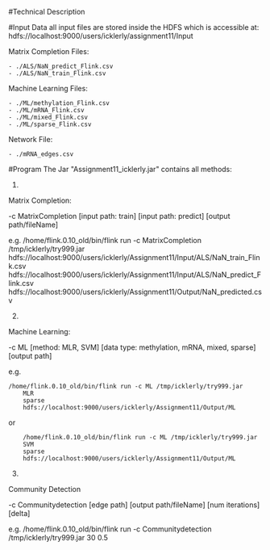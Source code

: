 #Technical Description

#Input Data
all input files are stored inside the HDFS which is accessible at: hdfs://localhost:9000/users/icklerly/assignment11/Input

Matrix Completion Files:
    
    - ./ALS/NaN_predict_Flink.csv
    - ./ALS/NaN_train_Flink.csv

Machine Learning Files:
    
    - ./ML/methylation_Flink.csv
    - ./ML/mRNA_Flink.csv
    - ./ML/mixed_Flink.csv
    - ./ML/sparse_Flink.csv

Network File:
    
    - ./mRNA_edges.csv

#Program
The Jar "Assignment11_icklerly.jar" contains all methods:

1.
Matrix Completion:

-c MatrixCompletion [input path: train] [input path: predict] [output path/fileName]

e.g.    /home/flink.0.10_old/bin/flink run -c MatrixCompletion
        /tmp/icklerly/try999.jar 
        hdfs://localhost:9000/users/icklerly/Assignment11/Input/ALS/NaN_train_Flink.csv 
        hdfs://localhost:9000/users/icklerly/Assignment11/Input/ALS/NaN_predict_Flink.csv 
        hdfs://localhost:9000/users/icklerly/Assignment11/Output/NaN_predicted.csv

2.
Machine Learning:

-c ML [method: MLR, SVM] [data type: methylation, mRNA, mixed, sparse] [output path]

e.g.

	
	/home/flink.0.10_old/bin/flink run -c ML /tmp/icklerly/try999.jar 
        MLR
        sparse
        hdfs://localhost:9000/users/icklerly/Assignment11/Output/ML

or

        /home/flink.0.10_old/bin/flink run -c ML /tmp/icklerly/try999.jar 
        SVM
        sparse
        hdfs://localhost:9000/users/icklerly/Assignment11/Output/ML

3.
Community Detection

-c Communitydetection [edge path] [output path/fileName] [num iterations] [delta]

e.g.    /home/flink.0.10_old/bin/flink run -c Communitydetection /tmp/icklerly/try999.jar 30 0.5
        



